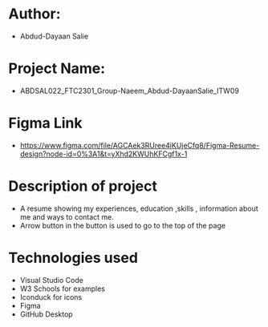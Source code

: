 # Author: 
* Abdud-Dayaan Salie

# Project Name: 
* ABDSAL022_FTC2301_Group-Naeem_Abdud-DayaanSalie_ITW09
# Figma Link 
* https://www.figma.com/file/AGCAek3RUree4iKUjeCfq8/Figma-Resume-design?node-id=0%3A1&t=yXhd2KWUhKFCgf1x-1

# Description of project
* A resume showing my experiences, education ,skills , information about me and ways to contact me.
* Arrow button in the button is used to go to the top of the page

# Technologies used
* Visual Studio Code 
* W3 Schools for examples
* Iconduck for icons
* Figma
* GitHub Desktop